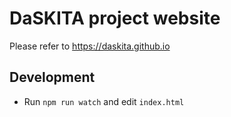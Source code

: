 # DaSKITA project website
Please refer to https://daskita.github.io

## Development
- Run `npm run watch` and edit `index.html`
